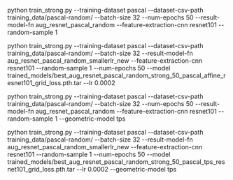 python train_strong.py --training-dataset pascal --dataset-csv-path training_data/pascal-random/ --batch-size 32 --num-epochs 50 --result-model-fn aug_resnet_pascal_random --feature-extraction-cnn resnet101 --random-sample 1

python train_strong.py --training-dataset pascal --dataset-csv-path training_data/pascal-random/ --batch-size 32 --result-model-fn aug_resnet_pascal_random_smallerlr_new --feature-extraction-cnn resnet101 --random-sample 1 --num-epochs 50 --model trained_models/best_aug_resnet_pascal_random_strong_50_pascal_affine_resnet101_grid_loss.pth.tar --lr 0.0002

python train_strong.py --training-dataset pascal --dataset-csv-path training_data/pascal-random/ --batch-size 32 --num-epochs 50 --result-model-fn aug_resnet_pascal_random --feature-extraction-cnn resnet101 --random-sample 1 --geometric-model tps

python train_strong.py --training-dataset pascal --dataset-csv-path training_data/pascal-random/ --batch-size 32 --result-model-fn aug_resnet_pascal_random_smallerlr_new --feature-extraction-cnn resnet101 --random-sample 1 --num-epochs 50 --model trained_models/best_aug_resnet_pascal_random_strong_50_pascal_tps_resnet101_grid_loss.pth.tar --lr 0.0002 --geometric-model tps